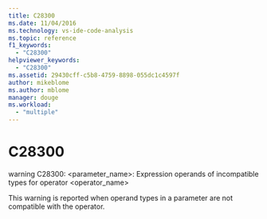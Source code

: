 ```yaml
---
title: C28300
ms.date: 11/04/2016
ms.technology: vs-ide-code-analysis
ms.topic: reference
f1_keywords:
  - "C28300"
helpviewer_keywords:
  - "C28300"
ms.assetid: 29430cff-c5b8-4759-8898-055dc1c4597f
author: mikeblome
ms.author: mblome
manager: douge
ms.workload:
  - "multiple"
---
```

# C28300
warning C28300: <parameter_name>: Expression operands of incompatible types for operator <operator_name>

 This warning is reported when operand types in a parameter are not compatible with the operator.